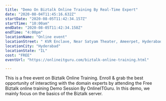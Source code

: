 ```yaml
---
title: "Demo On Biztalk Online Training By Real-Time Expert"
date: "2020-08-04T11:45:16.632Z"
startDate: "2020-08-05T11:42:34.157Z"
startTime: "10:00am"
endDate: "2020-08-05T11:42:34.158Z"
endTime: "4:00pm"
locationName: "Online event"
locationStreet: " KVR Enclave, Near Satyam Theater, Ameerpet, Hyderabad, INDIA."
locationCity: "Hyderabad"
locationState: "IL"
cost: "FREE"
eventUrl: "https://onlineitguru.com/biztalk-online-training.html"

---
```


This is a free event on Biztalk Online Training. Enroll & grab the best opportunity of interacting with the domain experts by attending the Free Biztalk online training Demo Session By OnlineITGuru. In this demo, we mainly focus on the basics of the Biztalk server.

